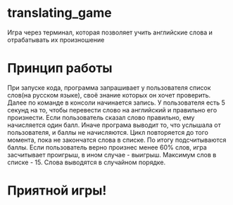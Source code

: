 # translating_game
Игра через терминал, которая позволяет учить английские слова и отрабатывать их произношение

# Принцип работы
При запуске кода, программа запрашивает у пользователя список слов(на русском языке), своё знание которых он хочет проверить. Далее по команде в консоли начинается запись. У пользователя есть 5 секунд на то, чтобы перевести слово на английский и правильно его произнести. Если пользователь сказал слово правильно, ему начисляется один балл. Иначе програма выводит то, что услышала от пользователя, и баллы не начисляются. Цикл повторяется до того момента, пока не закончатся слова в списке. По итогу подсчитываются баллы. Если пользователь верно произнес менее 60% слов, игра засчитывает проигрыш, в ином случае - выигрыш. Максимум слов в списке - 15. Слова выводятся в случайном порядке.

# Приятной игры!
